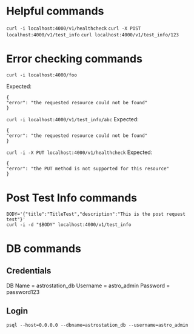 # Helpful commands

`curl -i localhost:4000/v1/healthcheck`
`curl -X POST localhost:4000/v1/test_info`
`curl localhost:4000/v1/test_info/123`

# Error checking commands

`curl -i localhost:4000/foo`

Expected:

```
{
"error": "the requested resource could not be found"
}
```

`curl -i localhost:4000/v1/test_info/abc`
Expected:

```
{
"error": "the requested resource could not be found"
}
```

`curl -i -X PUT localhost:4000/v1/healthcheck`
Expected:

```
{
"error": "the PUT method is not supported for this resource"
}
```

# Post Test Info commands

```
BODY='{"title":"TitleTest","description":"This is the post request test"}'
curl -i -d "$BODY" localhost:4000/v1/test_info
```

# DB commands

## Credentials

DB Name = astrostation_db
Username = astro_admin
Password = password123

## Login

`psql --host=0.0.0.0 --dbname=astrostation_db --username=astro_admin`
